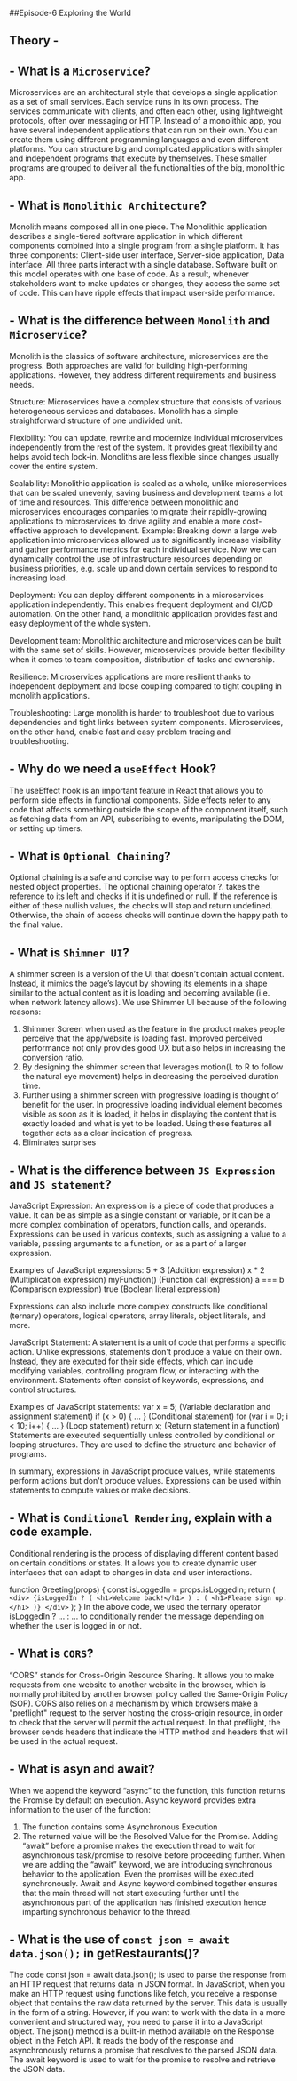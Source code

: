 ##Episode-6 Exploring the World

   
## Theory - 
## - What is a `Microservice`?
Microservices are an architectural style that develops a single application as a set of small services. Each service runs in its own process. The services communicate with clients, and often each other, using lightweight protocols, often over messaging or HTTP.
Instead of a monolithic app, you have several independent applications that can run on their own. You can create them using different programming languages and even different platforms. You can structure big and complicated applications with simpler and independent programs that execute by themselves. These smaller programs are grouped to deliver all the functionalities of the big, monolithic app.

## - What is `Monolithic Architecture`?
Monolith means composed all in one piece. The Monolithic application describes a single-tiered software application in which different components combined into a single program from a single platform.
It has three components: Client-side user interface, Server-side application, Data interface.
All three parts interact with a single database. Software built on this model operates with one base of code. As a result, whenever stakeholders want to make updates or changes, they access the same set of code. This can have ripple effects that impact user-side performance.

## - What is the difference between `Monolith` and `Microservice`?
Monolith is the classics of software architecture, microservices are the progress. Both approaches are valid for building high-performing applications. However, they address different requirements and business needs.

Structure: Microservices have a complex structure that consists of various heterogeneous services and databases. Monolith has a simple straightforward structure of one undivided unit.

Flexibility: You can update, rewrite and modernize individual microservices independently from the rest of the system. It provides great flexibility and helps avoid tech lock-in. Monoliths are less flexible since changes usually cover the entire system.

Scalability: Monolithic application is scaled as a whole, unlike microservices that can be scaled unevenly, saving business and development teams a lot of time and resources. This difference between monolithic and microservices encourages companies to migrate their rapidly-growing applications to microservices to drive agility and enable a more cost-effective approach to development.
Example: Breaking down a large web application into microservices allowed us to significantly increase visibility and gather performance metrics for each individual service. Now we can dynamically control the use of infrastructure resources depending on business priorities, e.g. scale up and down certain services to respond to increasing load.

Deployment: You can deploy different components in a microservices application independently. This enables frequent deployment and CI/CD automation. On the other hand, a monolithic application provides fast and easy deployment of the whole system.

Development team: Monolithic architecture and microservices can be built with the same set of skills. However, microservices provide better flexibility when it comes to team composition, distribution of tasks and ownership.

Resilience: Microservices applications are more resilient thanks to independent deployment and loose coupling compared to tight coupling in monolith applications.

Troubleshooting: Large monolith is harder to troubleshoot due to various dependencies and tight links between system components. Microservices, on the other hand, enable fast and easy problem tracing and troubleshooting.

## - Why do we need a `useEffect` Hook?
The useEffect hook is an important feature in React that allows you to perform side effects in functional components. Side effects refer to any code that affects something outside the scope of the component itself, such as fetching data from an API, subscribing to events, manipulating the DOM, or setting up timers.

## - What is `Optional Chaining`?
Optional chaining is a safe and concise way to perform access checks for nested object properties.
The optional chaining operator ?. takes the reference to its left and checks if it is undefined or null. If the reference is either of these nullish values, the checks will stop and return undefined. Otherwise, the chain of access checks will continue down the happy path to the final value.

## - What is `Shimmer UI`?
A shimmer screen is a version of the UI that doesn’t contain actual content. Instead, it mimics the page’s layout by showing its elements in a shape similar to the actual content as it is loading and becoming available (i.e. when network latency allows).
We use Shimmer UI because of the following reasons:
1. Shimmer Screen when used as the feature in the product makes people perceive that the app/website is loading fast. Improved perceived performance not only provides good UX but also helps in increasing the conversion ratio.
2. By designing the shimmer screen that leverages motion(L to R to follow the natural eye movement) helps in decreasing the perceived duration time.
3. Further using a shimmer screen with progressive loading is thought of benefit for the user. In progressive loading individual element becomes visible as soon as it is loaded, it helps in displaying the content that is exactly loaded and what is yet to be loaded. Using these features all together acts as a clear indication of progress.
4. Eliminates surprises

## - What is the difference between `JS Expression` and `JS statement`?
JavaScript Expression:
An expression is a piece of code that produces a value. It can be as simple as a single constant or variable, or it can be a more complex combination of operators, function calls, and operands. Expressions can be used in various contexts, such as assigning a value to a variable, passing arguments to a function, or as a part of a larger expression.

Examples of JavaScript expressions:
5 + 3 (Addition expression)
x * 2 (Multiplication expression)
myFunction() (Function call expression)
a === b (Comparison expression)
true (Boolean literal expression)

Expressions can also include more complex constructs like conditional (ternary) operators, logical operators, array literals, object literals, and more.

JavaScript Statement:
A statement is a unit of code that performs a specific action. Unlike expressions, statements don't produce a value on their own. Instead, they are executed for their side effects, which can include modifying variables, controlling program flow, or interacting with the environment. Statements often consist of keywords, expressions, and control structures.

Examples of JavaScript statements:
var x = 5; (Variable declaration and assignment statement)
if (x > 0) { ... } (Conditional statement)
for (var i = 0; i < 10; i++) { ... } (Loop statement)
return x; (Return statement in a function)
Statements are executed sequentially unless controlled by conditional or looping structures. They are used to define the structure and behavior of programs.

In summary, expressions in JavaScript produce values, while statements perform actions but don't produce values. Expressions can be used within statements to compute values or make decisions.

## - What is `Conditional Rendering`, explain with a code example.
Conditional rendering is the process of displaying different content based on certain conditions or states. It allows you to create dynamic user interfaces that can adapt to changes in data and user interactions.

function Greeting(props) {
  const isLoggedIn = props.isLoggedIn;
  return (
    `<div>
      {isLoggedIn ? (
        <h1>Welcome back!</h1>
      ) : (
        <h1>Please sign up.</h1>
      )}
    </div>`
  );
}
In the above code, we used the ternary operator isLoggedIn ? ... : ... to conditionally render the message depending on whether the user is logged in or not.

## - What is `CORS`?
“CORS” stands for Cross-Origin Resource Sharing. It allows you to make requests from one website to another website in the browser, which is normally prohibited by another browser policy called the Same-Origin Policy (SOP).
CORS also relies on a mechanism by which browsers make a "preflight" request to the server hosting the cross-origin resource, in order to check that the server will permit the actual request. In that preflight, the browser sends headers that indicate the HTTP method and headers that will be used in the actual request.

## - What is asyn and await?
When we append the keyword “async” to the function, this function returns the Promise by default on execution. Async keyword provides extra information to the user of the function:
1. The function contains some Asynchronous Execution
2. The returned value will be the Resolved Value for the Promise.
Adding “await” before a promise makes the execution thread to wait for asynchronous task/promise to resolve before proceeding further. When we are adding the “await” keyword, we are introducing synchronous behavior to the application. Even the promises will be executed synchronously.
Await and Async keyword combined together ensures that the main thread will not start executing further until the asynchronous part of the application has finished execution hence imparting synchronous behavior to the thread.


## - What is the use of `const json = await data.json();` in getRestaurants()?
The code const json = await data.json(); is used to parse the response from an HTTP request that returns data in JSON format.
In JavaScript, when you make an HTTP request using functions like fetch, you receive a response object that contains the raw data returned by the server. This data is usually in the form of a string. However, if you want to work with the data in a more convenient and structured way, you need to parse it into a JavaScript object.
The json() method is a built-in method available on the Response object in the Fetch API. It reads the body of the response and asynchronously returns a promise that resolves to the parsed JSON data. The await keyword is used to wait for the promise to resolve and retrieve the JSON data.

